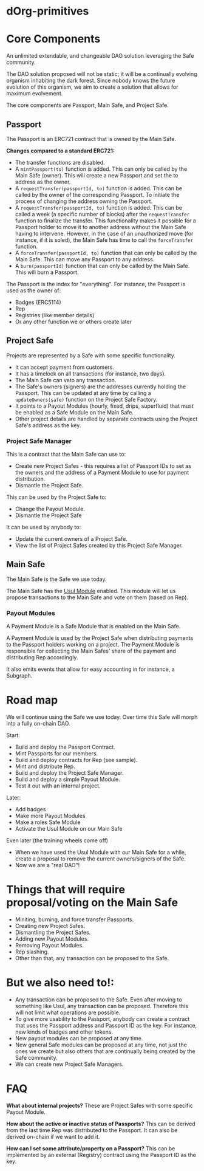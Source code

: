 # dOrg-primitives

# Core Components

An unlimited extendable, and changeable DAO solution leveraging the Safe community.

The DAO solution proposed will not be static; it will be a continually evolving organism inhabiting the dark forest. Since nobody knows the future evolution of this organism, we aim to create a solution that allows for maximum evolvement.

The core components are Passport, Main Safe, and Project Safe.

## Passport

The Passport is an ERC721 contract that is owned by the Main Safe.

**Changes compared to a standard ERC721:**

- The transfer functions are disabled.
- A `mintPassport(to)` function is added. This can only be called by the Main Safe (owner). This will create a new Passport and set the to address as the owner.
- A `requestTransfer(passportId, to)` function is added. This can be called by the owner of the corresponding Passport. To initiate the process of changing the address owning the Passport.
- A `requestTransfer(passportId, to)` function is added. This can be called a week (a specific number of blocks) after the `requestTransfer` function to finalize the transfer. This functionality makes it possible for a Passport holder to move it to another address without the Main Safe having to intervene. However, in the case of an unauthorized move (for instance, if it is soled), the Main Safe has time to call the `forceTransfer` function.
- A `forceTransfer(passportId, to)` function that can only be called by the Main Safe. This can move any Passport to any address.
- A `burn(passportId)` function that can only be called by the Main Safe. This will burn a Passport.

The Passport is the index for "everything". For instance, the Passport is used as the owner of:

- Badges (ERC5114)
- Rep
- Registries (like member details)
- Or any other function we or others create later

## Project Safe

Projects are represented by a Safe with some specific functionality.

- It can accept payment from customers.
- It has a timelock on all transactions (for instance, two days).
- The Main Safe can veto any transaction.
- The Safe's owners (signers) are the addresses currently holding the Passport. This can be updated at any time by calling a `updateOwners(safe)` function on the Project Safe Factory.
- It points to a Payout Modules (hourly, fixed, drips, superfluid) that must be enabled as a Safe Module on the Main Safe.
- Other project details are handled by separate contracts using the Project Safe's address as the key.

### Project Safe Manager

This is a contract that the Main Safe can use to:

- Create new Project Safes - this requires a list of Passport IDs to set as the owners and the address of a Payment Module to use for payment distribution.
- Dismantle the Project Safe.

This can be used by the Project Safe to:

- Change the Payout Module.
- Dismantle the Project Safe

It can be used by anybody to:

- Update the current owners of a Project Safe.
- View the list of Project Safes created by this Project Safe Manager.

## Main Safe

The Main Safe is the Safe we use today.

The Main Safe has the [Usul Module](https://github.com/SekerDAO/Usul) enabled. This module will let us propose transactions to the Main Safe and vote on them (based on Rep).

### Payout Modules

A Payment Module is a Safe Module that is enabled on the Main Safe.

A Payment Module is used by the Project Safe when distributing payments to the Passport holders working on a project. The Payment Module is responsible for collecting the Main Safes' share of the payment and distributing Rep accordingly.

It also emits events that allow for easy accounting in for instance, a Subgraph.

# Road map

We will continue using the Safe we use today. Over time this Safe will morph into a fully on-chain DAO.

Start:

- Build and deploy the Passport Contract.
- Mint Passports for our members.
- Build and deploy contracts for Rep (see sample).
- Mint and distribute Rep.
- Build and deploy the Project Safe Manager.
- Build and deploy a simple Payout Module.
- Test it out with an internal project.

Later:

- Add badges
- Make more Payout Modules
- Make a roles Safe Module
- Activate the Usul Module on our Main Safe

Even later (the training wheels come off)

- When we have used the Usul Module with our Main Safe for a while, create a proposal to remove the current owners/signers of the Safe.
- Now we are a "real DAO"!

# Things that will require proposal/voting on the Main Safe

- Miniting, burning, and force transfer Passports.
- Creating new Project Safes.
- Dismantling the Project Safes.
- Adding new Payout Modules.
- Removing Payout Modules.
- Rep slashing.
- Other than that, any transaction can be proposed to the Safe.

# But we also need to!:

- Any transaction can be proposed to the Safe. Even after moving to something like Usul, any transaction can be proposed. Therefore this will not limit what operations are possible.
- To give more usability to the Passport, anybody can create a contract that uses the Passport address and Passport ID as the key. For instance, new kinds of badges and other tokens.
- New payout modules can be proposed at any time.
- New general Safe modules can be proposed at any time, not just the ones we create but also others that are continually being created by the Safe community.
- We can create new Project Safe Managers.

# FAQ

**What about internal projects?**
These are Project Safes with some specific Payout Module.

**How about the active or inactive status of Passports?**
This can be derived from the last time Rep was distributed to the Passport. It can also be derived on-chain if we want to add it.

**How can I set some attribute/property on a Passport?**
This can be implemented by an external (Registry) contract using the Passport ID as the key.
